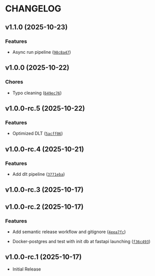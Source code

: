 # CHANGELOG

<!-- version list -->

## v1.1.0 (2025-10-23)

### Features

- Async run pipeline
  ([`98c8a47`](https://github.com/Flockyy/pipeline-data/commit/98c8a473da8f31aba98ae194ae3b31fb55a74173))


## v1.0.0 (2025-10-22)

### Chores

- Typo cleaning
  ([`649ec76`](https://github.com/Flockyy/pipeline-data/commit/649ec76f0e4df3a72ba0ca1fc8ef3a92e5980baf))


## v1.0.0-rc.5 (2025-10-22)

### Features

- Optimized DLT
  ([`5acff06`](https://github.com/Flockyy/pipeline-data/commit/5acff063a67f28dc919439f060fe4852c932f04d))


## v1.0.0-rc.4 (2025-10-21)

### Features

- Add dlt pipeline
  ([`3771eba`](https://github.com/Flockyy/pipeline-data/commit/3771ebaf788a1986f0886755c41f6ad27249693d))


## v1.0.0-rc.3 (2025-10-17)


## v1.0.0-rc.2 (2025-10-17)

### Features

- Add semantic release workflow and gitignore
  ([`4eea7fc`](https://github.com/Flockyy/pipeline-data/commit/4eea7fc8d78b2d0425148d98ce8b17cb92af7bf6))

- Docker-postgres and test with init db at fastapi launching
  ([`f36c493`](https://github.com/Flockyy/pipeline-data/commit/f36c493eb954b6e1697b7bc4cb8036b3edc60f77))


## v1.0.0-rc.1 (2025-10-17)

- Initial Release
